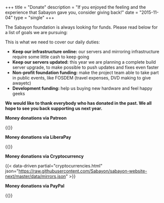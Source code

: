 +++
title = "Donate"
description = "If you enjoyed the feeling and the experience that Sabayon gave you, consider giving back!"
date = "2015-11-04"
type = "single"
+++

The Sabayon foundation is always looking for funds. Please read below for a list of goals we are pursuing:

This is what we need to cover our daily duties:

* **Keep our infrastructure online:** our servers and mirroring infrastructure require some little cash to keep going
* **Keep our servers updated:** this year we are planning a complete build server upgrade, to make possible to push updates and fixes even faster
* **Non-profit foundation funding:** make the project team able to take part in public events, like FOSDEM (travel expenses, DVD making to give awayetc)
* **Development funding:** help us buying new hardware and feel happy geeks

**We would like to thank everybody who has donated in the past. We all hope to see you back supporting us next year.**

**Money donations via Patreon**

{{<patreon>}}

**Money donations via LiberaPay**

{{<liberapay>}}

**Money donations via Cryptocurrency**

{{< data-driven partial="cryptocurrencies.html" json="https://raw.githubusercontent.com/Sabayon/sabayon-website-next/master/data/mirrors.json" >}}

**Money donations via PayPal**

{{<paypal>}}
